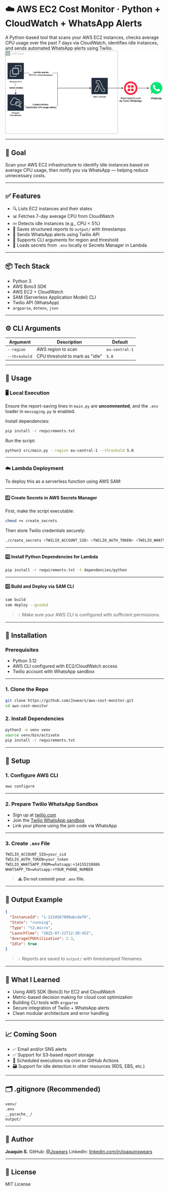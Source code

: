 # ☁️ AWS EC2 Cost Monitor · Python + CloudWatch + WhatsApp Alerts

A Python-based tool that scans your AWS EC2 instances, checks average CPU usage over the past 7 days via CloudWatch, identifies idle instances, and sends automated WhatsApp alerts using Twilio.
![Architecture Diagram](cost-monitor-architecture-diagram.png)

---

## 🎯 Goal

Scan your AWS EC2 infrastructure to identify idle instances based on average CPU usage, then notify you via WhatsApp — helping reduce unnecessary costs.

---

## ✅ Features

- 🔍 Lists EC2 instances and their states
- 📊 Fetches 7-day average CPU from CloudWatch
- 💤 Detects idle instances (e.g., CPU < 5%)
- 📝 Saves structured reports to `output/` with timestamps
- 💬 Sends WhatsApp alerts using Twilio API
- 🧩 Supports CLI arguments for region and threshold
- 🔐 Loads secrets from `.env` locally or Secrets Manager in Lambda

---

## 📦 Tech Stack

- Python 3
- AWS Boto3 SDK
- AWS EC2 + CloudWatch
- SAM (Serverless Application Model) CLI
- Twilio API (WhatsApp)
- `argparse`, `dotenv`, `json`

---

## ⚙️ CLI Arguments

| Argument      | Description                     | Default        |
| ------------- | ------------------------------- | -------------- |
| `--region`    | AWS region to scan              | `eu-central-1` |
| `--threshold` | CPU threshold to mark as "idle" | `5.0`          |

---

## 🚀 Usage

### 🖥️ Local Execution

Ensure the report-saving lines in `main.py` are **uncommented**, and the `.env` loader in `messaging.py` is enabled.

Install dependencies:

```bash
pip install -r requirements.txt
```

Run the script:

```bash
python3 src/main.py --region eu-central-1 --threshold 5.0
```

---

### ☁️ Lambda Deployment

To deploy this as a serverless function using AWS SAM:

---

#### 1️⃣ Create Secrets in AWS Secrets Manager

First, make the script executable:

```bash
chmod +x create_secrets
```

Then store Twilio credentials securely:

```bash
./create_secrets <TWILIO_ACCOUNT_SID> <TWILIO_AUTH_TOKEN> <TWILIO_WHATSAPP_FROM> <WHATSAPP_TO>
```

---

#### 2️⃣ Install Python Dependencies for Lambda

```bash
pip install -r requirements.txt -t dependencies/python
```

---

#### 3️⃣ Build and Deploy via SAM CLI

```bash
sam build
sam deploy --guided
```

> 💡 Make sure your AWS CLI is configured with sufficient permissions.

---

## 🔧 Installation

### Prerequisites

- Python 3.12
- AWS CLI configured with EC2/CloudWatch access
- Twilio account with WhatsApp sandbox

---

### 1. Clone the Repo

```bash
git clone https://github.com/Jswears/aws-cost-monitor.git
cd aws-cost-monitor
```

### 2. Install Dependencies

```bash
python3 -m venv venv
source venv/bin/activate
pip install -r requirements.txt
```

---

## 🔐 Setup

### 1. Configure AWS CLI

```bash
aws configure
```

---

### 2. Prepare Twilio WhatsApp Sandbox

- Sign up at [twilio.com](https://www.twilio.com/)
- Join the [Twilio WhatsApp sandbox](https://www.twilio.com/whatsapp)
- Link your phone using the join code via WhatsApp

---

### 3. Create `.env` File

```env
TWILIO_ACCOUNT_SID=your_sid
TWILIO_AUTH_TOKEN=your_token
TWILIO_WHATSAPP_FROM=whatsapp:+14155238886
WHATSAPP_TO=whatsapp:+YOUR_PHONE_NUMBER
```

> ⚠️ **Do not commit your `.env` file.**

---

## 📝 Output Example

```json
{
  "InstanceId": "i-1234567890abcdef0",
  "State": "running",
  "Type": "t2.micro",
  "LaunchTime": "2025-07-21T12:30:45Z",
  "AverageCPUUtilization": 2.3,
  "Idle": true
}
```

> 💡 Reports are saved to `output/` with timestamped filenames.

---

## 🧠 What I Learned

- Using AWS SDK (Boto3) for EC2 and CloudWatch
- Metric-based decision making for cloud cost optimization
- Building CLI tools with `argparse`
- Secure integration of Twilio + WhatsApp alerts
- Clean modular architecture and error handling

---

## 📈 Coming Soon

- ✅ Email and/or SNS alerts
- ✅ Support for S3-based report storage
- 🔄 Scheduled executions via cron or GitHub Actions
- 🗃️ Support for idle detection in other resources (RDS, EBS, etc.)

---

## 🗂️ .gitignore (Recommended)

```gitignore
venv/
.env
__pycache__/
output/
```

---

## 👤 Author

**Joaquín S.**
GitHub: [@Jswears](https://github.com/Jswears)
LinkedIn: [linkedin.com/in/joaquinswears](https://www.linkedin.com/in/joaquinswears)

---

## 🪪 License

MIT License
